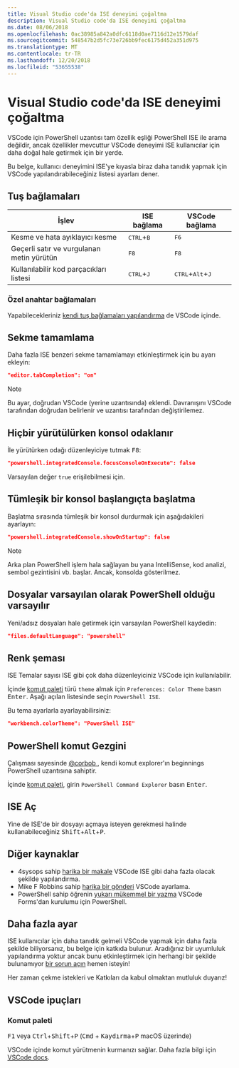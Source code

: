 ```yaml
---
title: Visual Studio code'da ISE deneyimi çoğaltma
description: Visual Studio code'da ISE deneyimi çoğaltma
ms.date: 08/06/2018
ms.openlocfilehash: 0ac38985a842a0dfc6118d0ae7116d12e1579daf
ms.sourcegitcommit: 548547b2d5fc73e726bb9fec6175d452a351d975
ms.translationtype: MT
ms.contentlocale: tr-TR
ms.lasthandoff: 12/20/2018
ms.locfileid: "53655538"
---
```

# <a name="how-to-replicate-the-ise-experience-in-visual-studio-code"></a>Visual Studio code'da ISE deneyimi çoğaltma

VSCode için PowerShell uzantısı tam özellik eşliği PowerShell ISE ile arama değildir, ancak özellikler mevcuttur VSCode deneyimi ISE kullanıcılar için daha doğal hale getirmek için bir yerde.

Bu belge, kullanıcı deneyimini ISE'ye kıyasla biraz daha tanıdık yapmak için VSCode yapılandırabileceğiniz listesi ayarları dener.

## <a name="key-bindings"></a>Tuş bağlamaları

| İşlev                              | ISE bağlama                  | VSCode bağlama                              |
| ----------------                      | -----------                  | --------------                              |
| Kesme ve hata ayıklayıcı kesme          | <kbd>CTRL</kbd>+<kbd>B</kbd> | <kbd>F6</kbd>                               |
| Geçerli satır ve vurgulanan metin yürütün | <kbd>F8</kbd>                | <kbd>F8</kbd>                               |
| Kullanılabilir kod parçacıkları listesi               | <kbd>CTRL</kbd>+<kbd>J</kbd> | <kbd>CTRL</kbd>+<kbd>Alt</kbd>+<kbd>J</kbd> |

### <a name="custom-key-bindings"></a>Özel anahtar bağlamaları

Yapabilecekleriniz [kendi tuş bağlamaları yapılandırma](https://code.visualstudio.com/docs/getstarted/keybindings#_custom-keybindings-for-refactorings) de VSCode içinde.

## <a name="tab-completion"></a>Sekme tamamlama

Daha fazla ISE benzeri sekme tamamlamayı etkinleştirmek için bu ayarı ekleyin:

```json
"editor.tabCompletion": "on"
```

> [!NOTE]
> Bu ayar, doğrudan VSCode (yerine uzantısında) eklendi. Davranışını VSCode tarafından doğrudan belirlenir ve uzantısı tarafından değiştirilemez.

## <a name="no-focus-on-console-when-executing"></a>Hiçbir yürütülürken konsol odaklanır

İle yürütürken odağı düzenleyiciye tutmak <kbd>F8</kbd>:

```json
"powershell.integratedConsole.focusConsoleOnExecute": false
```

Varsayılan değer `true` erişilebilmesi için.

## <a name="dont-start-integrated-console-on-startup"></a>Tümleşik bir konsol başlangıçta başlatma

Başlatma sırasında tümleşik bir konsol durdurmak için aşağıdakileri ayarlayın:

```json
"powershell.integratedConsole.showOnStartup": false
```

> [!NOTE]
> Arka plan PowerShell işlem hala sağlayan bu yana IntelliSense, kod analizi, sembol gezintisini vb. başlar. Ancak, konsolda gösterilmez.

## <a name="assume-files-are-powershell-by-default"></a>Dosyalar varsayılan olarak PowerShell olduğu varsayılır

Yeni/adsız dosyaları hale getirmek için varsayılan PowerShell kaydedin:

```json
"files.defaultLanguage": "powershell"
```

## <a name="color-scheme"></a>Renk şeması

ISE Temalar sayısı ISE gibi çok daha düzenleyiciniz VSCode için kullanılabilir.

İçinde [komut paleti] türü `theme` almak için `Preferences: Color Theme` basın <kbd>Enter</kbd>.
Aşağı açılan listesinde seçin `PowerShell ISE`.

Bu tema ayarlarla ayarlayabilirsiniz:

```json
"workbench.colorTheme": "PowerShell ISE"
```

## <a name="powershell-command-explorer"></a>PowerShell komut Gezgini

Çalışması sayesinde [ @corbob ](https://github.com/corbob), kendi komut explorer'ın beginnings PowerShell uzantısına sahiptir.

İçinde [komut paleti], girin `PowerShell Command Explorer` basın <kbd>Enter</kbd>.

## <a name="open-in-the-ise"></a>ISE Aç

Yine de ISE'de bir dosyayı açmaya isteyen gerekmesi halinde kullanabileceğiniz <kbd>Shift</kbd>+<kbd>Alt</kbd>+<kbd>P</kbd>.

## <a name="other-resources"></a>Diğer kaynaklar

- 4sysops sahip [harika bir makale](https://4sysops.com/archives/make-visual-studio-code-look-and-behave-like-powershell-ise/) VSCode ISE gibi daha fazla olacak şekilde yapılandırma.
- Mike F Robbins sahip [harika bir gönderi](https://mikefrobbins.com/2017/08/24/how-to-install-visual-studio-code-and-configure-it-as-a-replacement-for-the-powershell-ise/) VSCode ayarlama.
- PowerShell sahip öğrenin [yukarı mükemmel bir yazma](https://www.learnpwsh.com/setup-vs-code-for-powershell/) VSCode Forms'dan kurulumu için PowerShell.

## <a name="more-settings"></a>Daha fazla ayar

ISE kullanıcılar için daha tanıdık gelmeli VSCode yapmak için daha fazla şekilde biliyorsanız, bu belge için katkıda bulunur. Aradığınız bir uyumluluk yapılandırma yoktur ancak bunu etkinleştirmek için herhangi bir şekilde bulunamıyor [bir sorun açın](https://github.com/PowerShell/vscode-powershell/issues/new/choose) hemen isteyin!

Her zaman çekme istekleri ve Katkıları da kabul olmaktan mutluluk duyarız!

## <a name="vscode-tips"></a>VSCode ipuçları

### <a name="command-palette"></a>Komut paleti

<kbd>F1</kbd> veya <kbd>Ctrl</kbd>+<kbd>Shift</kbd>+<kbd>P</kbd> (<kbd>Cmd</kbd> + <kbd> Kaydırma</kbd>+<kbd>P</kbd> macOS üzerinde)

VSCode içinde komut yürütmenin kurmanızı sağlar.
Daha fazla bilgi için [VSCode docs](https://code.visualstudio.com/docs/getstarted/userinterface#_command-palette).

[Komut paleti]: #command-palette
